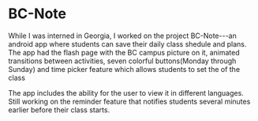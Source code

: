 # BC-Note
While I was interned in Georgia, I worked on the project BC-Note---an android app where students can save their daily class 
shedule and plans.
The app had the flash page with the BC campus picture on it, animated transitions between activities, seven colorful 
buttons(Monday through Sunday) and time picker feature which allows students to set the of the class 


 The app includes the ability for the user to view it in different languages. Still working on the reminder feature that
 notifies students several minutes earlier before their class starts.
 

